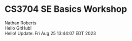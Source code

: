 # CS3704 SE Basics Workshop
Nathan Roberts  
Hello GitHub!  
Hello! Update: Fri Aug 25 13:44:07 EDT 2023
